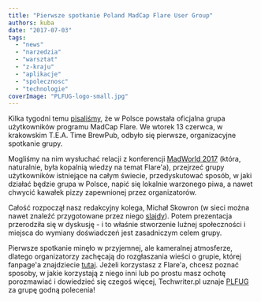 ```yaml
---
title: "Pierwsze spotkanie Poland MadCap Flare User Group"
authors: kuba
date: "2017-07-03"
tags:
  - "news"
  - "narzedzia"
  - "warsztat"
  - "z-kraju"
  - "aplikacje"
  - "spolecznosc"
  - "technologie"
coverImage: "PLFUG-logo-small.jpg"
---
```


Kilka tygodni temu
[pisaliśmy](http://techwriter.pl/rusza-poland-madcap-flare-user-group/), że w
Polsce powstała oficjalna grupa użytkowników programu MadCap Flare. We wtorek 13
czerwca, w krakowskim T.E.A. Time BrewPub, odbyło się pierwsze, organizacyjne
spotkanie grupy.

<!--truncate-->

Mogliśmy na nim wysłuchać relacji z konferencji
[MadWorld 2017](http://techwriter.pl/madworld-2017-relacja/) (która, naturalnie,
była kopalnią wiedzy na temat Flare'a), przejrzeć grupy użytkowników istniejące
na całym świecie, przedyskutować sposób, w jaki działać będzie grupa w Polsce,
napić się lokalnie warzonego piwa, a nawet chwycić kawałek pizzy zapewnionej
przez organizatorów.

Całość rozpoczął nasz redakcyjny kolega, Michał Skowron (w sieci można nawet
znaleźć przygotowane przez niego
[slajdy](https://www.slideshare.net/3diPoland/hello-plfug-76932970?qid=aff72ebc-686f-4cf2-b420-fd0d01846e8f&v=&b=&from_search=1)).
Potem prezentacja przerodziła się w dyskusję - i to właśnie stworzenie luźnej
społeczności i miejsca do wymiany doświadczeń jest zasadniczym celem grupy.

Pierwsze spotkanie minęło w przyjemnej, ale kameralnej atmosferze, dlatego
organizatorzy zachęcają do rozgłaszania wieści o grupie, której fanpage'a
znajdziecie [tutaj](https://web.facebook.com/groups/PLFUG/). Jeżeli korzystasz z
Flare'a, chcesz poznać sposoby, w jakie korzystają z niego inni lub po prostu
masz ochotę porozmawiać i dowiedzieć się czegoś więcej, Techwriter.pl uznaje
[PLFUG](https://www.meetup.com/pl-PL/Poland-MadCap-Flare-User-Group/) za grupę
godną polecenia!
